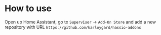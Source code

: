 # How to use

Open up Home Assistant, go to `Supervisor` -> `Add-On Store` and add a new repository with URL `https://github.com/karloygard/hassio-addons`
